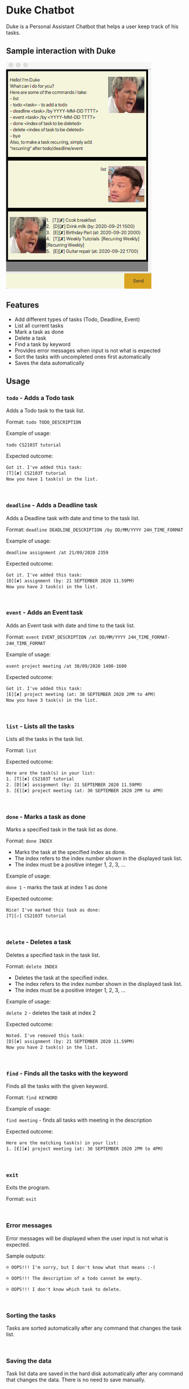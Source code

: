 # Duke Chatbot
Duke is a Personal Assistant Chatbot that helps a user keep track of his tasks.

## Sample interaction with Duke
![Sample interaction photo](/docs/Ui.png)

## Features 
* Add different types of tasks (Todo, Deadline, Event)
* List all current tasks
* Mark a task as done
* Delete a task
* Find a task by keyword
* Provides error messages when input is not what is expected
* Sort the tasks with uncompleted ones first automatically
* Saves the data automatically

## Usage
### `todo` - Adds a Todo task

Adds a Todo task to the task list.

Format: `todo TODO_DESCRIPTION`

Example of usage: 

`todo CS2103T tutorial`

Expected outcome:

```
Got it. I've added this task:
[T][✘] CS2103T tutorial
Now you have 1 task(s) in the list.
```
<br />

### `deadline` - Adds a Deadline task

Adds a Deadline task with date and time to the task list.

Format: `deadline DEADLINE_DESCRIPTION /by DD/MM/YYYY 24H_TIME_FORMAT`

Example of usage: 

`deadline assignment /at 21/09/2020 2359`

Expected outcome:

```
Got it. I've added this task:
[D][✘] assignment (by: 21 SEPTEMBER 2020 11.59PM)
Now you have 2 task(s) in the list.
```
<br />

### `event` - Adds an Event task

Adds an Event task with date and time to the task list.

Format: `event EVENT_DESCRIPTION /at DD/MM/YYYY 24H_TIME_FORMAT-24H_TIME_FORMAT`

Example of usage: 

`event project meeting /at 30/09/2020 1400-1600`

Expected outcome:

```
Got it. I've added this task:
[E][✘] project meeting (at: 30 SEPTEMBER 2020 2PM to 4PM)
Now you have 3 task(s) in the list.
```
<br />

### `list` - Lists all the tasks

Lists all the tasks in the task list.

Format: `list`

Expected outcome:

```
Here are the task(s) in your list:
1. [T][✘] CS2103T tutorial
2. [D][✘] assignment (by: 21 SEPTEMBER 2020 11.59PM)
3. [E][✘] project meeting (at: 30 SEPTEMBER 2020 2PM to 4PM)
```
<br />

### `done` - Marks a task as done

Marks a specified task in the task list as done.

Format: `done INDEX`
* Marks the task at the specified index as done.
* The index refers to the index number shown in the displayed task list.
* The index must be a positive integer 1, 2, 3, …​

Example of usage: 

`done 1` - marks the task at index 1 as done

Expected outcome:

```
Nice! I've marked this task as done:
[T][✓] CS2103T tutorial
```
<br />

### `delete` - Deletes a task

Deletes a specified task in the task list.

Format: `delete INDEX`
* Deletes the task at the specified index.
* The index refers to the index number shown in the displayed task list.
* The index must be a positive integer 1, 2, 3, …​

Example of usage: 

`delete 2` - deletes the task at index 2

Expected outcome:

```
Noted. I've removed this task:
[D][✘] assignment (by: 21 SEPTEMBER 2020 11.59PM)
Now you have 2 task(s) in the list.
```

<br />

### `find` - Finds all the tasks with the keyword

Finds all the tasks with the given keyword.

Format: `find KEYWORD`

Example of usage: 

`find meeting` - finds all tasks with meeting in the description

Expected outcome:

```
Here are the matching task(s) in your list:
1. [E][✘] project meeting (at: 30 SEPTEMBER 2020 2PM to 4PM)
```

<br />

### `exit`

Exits the program.

Format: `exit`

<br />

### Error messages
Error messages will be displayed when the user input is not what is expected.

Sample outputs:

```
☹ OOPS!!! I'm sorry, but I don't know what that means :-(
```

```
☹ OOPS!!! The description of a todo cannot be empty.
```

```
☹ OOPS!!! I don't know which task to delete.
```

<br />

### Sorting the tasks
Tasks are sorted automatically after any command that changes the task list.

<br />

### Saving the data
Task list data are saved in the hard disk automatically after any command that changes the data. 
There is no need to save manually.
